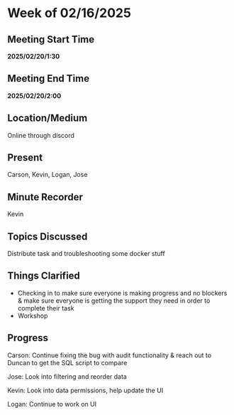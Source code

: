 # Week of 02/16/2025

## Meeting Start Time

**2025/02/20/1:30**

## Meeting End Time

**2025/02/20/2:00**

## Location/Medium

Online through discord

## Present

Carson, Kevin, Logan, Jose

## Minute Recorder

Kevin

## Topics Discussed

Distribute task and troubleshooting some docker stuff

## Things Clarified

- Checking in to make sure everyone is making progress and no blockers & make sure everyone is getting the support they need in order to complete their task
- Workshop

## Progress

Carson: Continue fixing the bug with audit functionality & reach out to Duncan to get the SQL script to compare

Jose: Look into filtering and reorder data

Kevin: Look into data permissions, help update the UI

Logan: Continue to work on UI